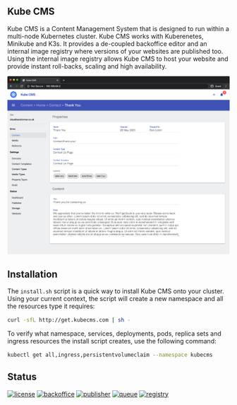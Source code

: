 ## Kube CMS

Kube CMS is a Content Management System that is designed to run within a multi-node Kubernetes cluster. Kube CMS works with Kuberenetes, Minikube and K3s. It provides a de-coupled backoffice editor and an internal image registry where versions of your websites are published too. Using the internal image registry allows Kube CMS to host your website and provide instant roll-backs, scaling and high availability.

![](images/backoffice.png)

## Installation

The `install.sh` script is a quick way to install Kube CMS onto your cluster. Using your current context, the script will create a new namespace and all the resources type it requires:

```bash
curl -sfL http://get.kubecms.com | sh -
```

To verify what namespace, services, deployments, pods, replica sets and ingress resources the install script creates, use the following command:

```bash
kubectl get all,ingress,persistentvolumeclaim --namespace kubecms
```

## Status

[![license](https://img.shields.io/badge/License-Apache%202.0-blue.svg)](https://opensource.org/licenses/Apache-2.0)
[![backoffice](https://github.com/kubecms/kubecms/workflows/backoffice/badge.svg)](https://github.com/kubecms/kubecms/actions?query=workflow%3Abackoffice)
[![publisher](https://github.com/kubecms/kubecms/workflows/publisher/badge.svg)](https://github.com/kubecms/kubecms/actions?query=workflow%3Apublisher)
[![queue](https://github.com/kubecms/kubecms/workflows/queue/badge.svg)](https://github.com/kubecms/kubecms/actions?query=workflow%queue)
[![registry](https://github.com/kubecms/kubecms/workflows/registry/badge.svg)](https://github.com/kubecms/kubecms/actions?query=workflow%3Aregistry)
